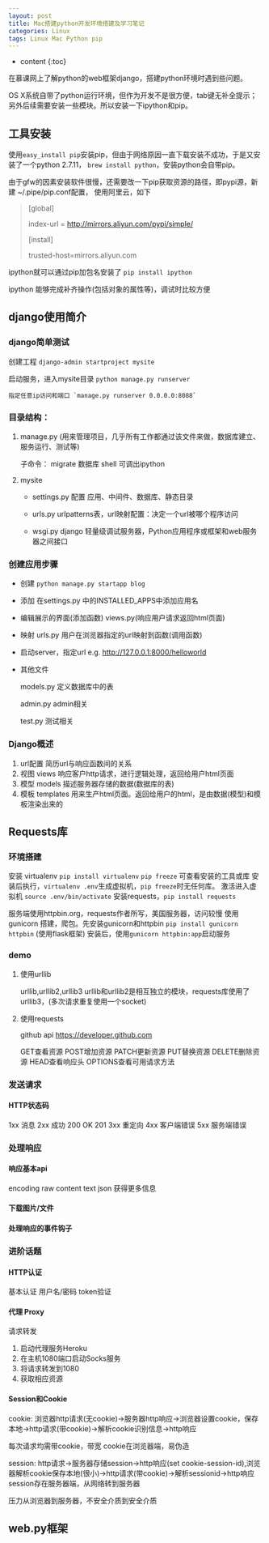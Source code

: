 ```yaml
---
layout: post
title: Mac搭建python开发环境搭建及学习笔记
categories: Linux
tags: Linux Mac Python pip
---
```


* content
{:toc}

在慕课网上了解python的web框架django，搭建python环境时遇到些问题。

OS X系统自带了python运行环境，但作为开发不是很方便，tab键无补全提示；另外后续需要安装一些模块。所以安装一下ipython和pip。




## 工具安装

使用`easy_install pip`安装pip，但由于网络原因一直下载安装不成功，于是又安装了一个python 2.7.11，
`brew install python`，安装python会自带pip。

由于gfw的因素安装软件很慢，还需要改一下pip获取资源的路径，即pypi源，新建 ~/.pipe/pip.conf配置，
使用阿里云，如下

>[global]
>
>index-url = http://mirrors.aliyun.com/pypi/simple/
>
>[install]
>
>trusted-host=mirrors.aliyun.com

ipython就可以通过pip加包名安装了 `pip install ipython`

ipython 能够完成补齐操作(包括对象的属性等)，调试时比较方便

## django使用简介

### django简单测试

创建工程 `django-admin startproject mysite`

启动服务，进入mysite目录 `python manage.py runserver` 

	指定任意ip访问和端口 `manage.py runserver 0.0.0.0:8088`

### 目录结构：

1. manage.py (用来管理项目，几乎所有工作都通过该文件来做，数据库建立、服务运行、测试等)

	子命令：
		migrate 数据库
		shell 可调出ipython

2. mysite
		
	* settings.py 配置 应用、中间件、数据库、静态目录

	* urls.py   urlpatterns表，url映射配置：决定一个url被哪个程序访问

	* wsgi.py  django 轻量级调试服务器，Python应用程序或框架和web服务器之间接口

### 创建应用步骤

* 创建 `python manage.py startapp blog`

* 添加  在settings.py 中的INSTALLED_APPS中添加应用名

* 编辑展示的界面(添加函数) views.py(响应用户请求返回html页面)

* 映射 urls.py 用户在浏览器指定的url映射到函数(调用函数)

* 启动server，指定url e.g. http://127.0.0.1:8000/helloworld

* 其他文件

	models.py 定义数据库中的表

	admin.py  admin相关

	test.py   测试相关

### Django概述

1. url配置 简历url与响应函数间的关系
2. 视图 views 响应客户http请求，进行逻辑处理，返回给用户html页面
3. 模型 models 描述服务器存储的数据(数据库的表)
4. 模板 templates 用来生产html页面。返回给用户的html，是由数据(模型)和模板渲染出来的

## Requests库

### 环境搭建

安装 virtualenv  `pip install virtualenv`
`pip freeze` 可查看安装的工具或库
安装后执行，`virtualenv .env`生成虚拟机，`pip freeze`时无任何库。
激活进入虚拟机 `source .env/bin/activate`
安装requests，`pip install requests`

服务端使用httpbin.org，requests作者所写，美国服务器，访问较慢
使用gunicorn 搭建，爬包。先安装gunicorn和httpbin
`pip install gunicorn httpbin` (使用flask框架) 
安装后，使用`gunicorn httpbin:app`启动服务

### demo

1. 使用urllib

	urllib,urllib2,urllib3
	urllib和urllib2是相互独立的模块，requests库使用了urllib3，(多次请求重复使用一个socket)

2. 使用requests

	github api https://developer.github.com

	GET查看资源 POST增加资源 PATCH更新资源 PUT替换资源 DELETE删除资源 HEAD查看响应头 OPTIONS查看可用请求方法

### 发送请求

#### HTTP状态码

1xx 消息
2xx 成功
	200 OK
	201 
3xx 重定向
4xx 客户端错误
5xx 服务端错误

### 处理响应

#### 响应基本api

encoding
raw 
content
text
json  获得更多信息

#### 下载图片/文件

#### 处理响应的事件钩子

### 进阶话题

#### HTTP认证
基本认证 用户名/密码
token验证

#### 代理 Proxy
请求转发

1. 启动代理服务Heroku
2. 在主机1080端口启动Socks服务
3. 将请求转发到1080
4. 获取相应资源

#### Session和Cookie
cookie:
浏览器http请求(无cookie)->服务器http响应->浏览器设置cookie，保存本地->http请求(带cookie)->解析cookie识别信息->http响应

每次请求均需带cookie，带宽
cookie在浏览器端，易伪造

session:
http请求->服务器存储session->http响应(set cookie-session-id),浏览器解析cookie保存本地(很小)->http请求(带cookie)->解析sessionid->http响应
session存在服务器端，从网络转到服务器

压力从浏览器到服务器，不安全介质到安全介质

## web.py框架


